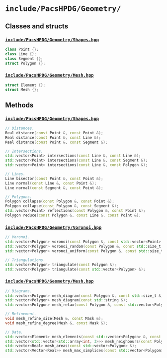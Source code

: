 # `include/PacsHPDG/Geometry/`

## Classes and structs

### [`include/PacsHPDG/Geometry/Shapes.hpp`](./Shapes.hpp)

```cpp
class Point {};
class Line {};
class Segment {};
struct Polygon {};
```

### [`include/PacsHPDG/Geometry/Mesh.hpp`](./Mesh.hpp)

```cpp
struct Element {};
struct Mesh {};
```

## Methods

### [`include/PacsHPDG/Geometry/Shapes.hpp`](./Shapes.hpp)

```cpp
// Distances.
Real distance(const Point &, const Point &);
Real distance(const Point &, const Line &);
Real distance(const Point &, const Segment &);

// Intersections.
std::vector<Point> intersections(const Line &, const Line &);
std::vector<Point> intersections(const Line &, const Segment &);
std::vector<Point> intersections(const Line &, const Polygon &);

// Lines.
Line bisector(const Point &, const Point &);
Line normal(const Line &, const Point &);
Line normal(const Segment &, const Point &);

// Polygons.
Polygon collapse(const Polygon &, const Point &);
Polygon collapse(const Polygon &, const Segment &);
std::vector<Point> reflections(const Polygon &, const Point &);
Polygon reduce(const Polygon &, const Line &, const Point &);
```

### [`include/PacsHPDG/Geometry/Voronoi.hpp`](./Voronoi.hpp)

```cpp
// Voronoi.
std::vector<Polygon> voronoi(const Polygon &, const std::vector<Point> &, const bool &reflect = false);
std::vector<Polygon> voronoi_random(const Polygon &, const std::size_t &, const bool &reflect = false);
std::vector<Polygon> voronoi_uniform(const Polygon &, const std::size_t &, const bool &reflect = false);

// Triangulations.
std::vector<Polygon> triangulate(const Polygon &);
std::vector<Polygon> triangulate(const std::vector<Polygon> &);
```

### [`include/PacsHPDG/Geometry/Mesh.hpp`](./Mesh.hpp)

```cpp
// Diagrams.
std::vector<Polygon> mesh_diagram(const Polygon &, const std::size_t &, const bool &reflect = false, const bool &uniform = false);
std::vector<Polygon> mesh_diagram(const std::string &);
std::vector<Polygon> mesh_relax(const Polygon &, const std::vector<Polygon> &, const bool &reflect = false);

// Refinement.
void mesh_refine_size(Mesh &, const Mask &);
void mesh_refine_degree(Mesh &, const Mask &);

// Data.
std::vector<Element> mesh_elements(const std::vector<Polygon> &, const std::vector<std::size_t> &);
std::vector<std::vector<std::array<int, 3>>> mesh_neighbours(const Polygon &, const std::vector<Element> &);
std::vector<Real> mesh_areas(const std::vector<Polygon> &);
std::vector<Vector<Real>> mesh_max_simplices(const std::vector<Polygon> &);
```